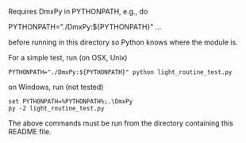 Requires DmxPy in PYTHONPATH, e.g., do

PYTHONPATH="./DmxPy:${PYTHONPATH}" ...

before running in this directory so Python knows where the module is.

For a simple test, run (on OSX, Unix)

    PYTHONPATH="./DmxPy:${PYTHONPATH}" python light_routine_test.py

on Windows, run (not tested)

    set PYTHONPATH=%PYTHONPATH%;.\DmxPy
    py -2 light_routine_test.py

The above commands must be run from the directory containing this README file.
